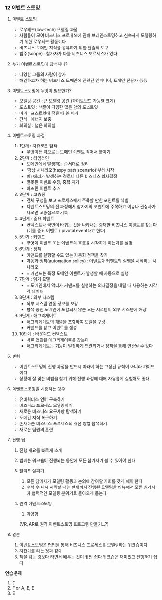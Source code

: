 ### 12 이벤트 스토밍

1. 이벤트 스토밍
    - 로우테크(low-tech) 모델링 과정
    - 사람들이 모여 비즈니스 프로ㅔ쓰에 관해 브레인스토밍하고 신속하게 모델링하기 위한 로우테크 활동이다
    - 비즈니스 도메인 지식을 공유하기 위한 전술적 도구
    - 범주(scope) : 참가자가 다룰 비즈니스 포르세스가 있다
2. 누가 이벤트스토밍에 참석하나?
    - 다양한 그룹의 사람이 참가
    - 해결하고자 하는 비즈니스 도메인에 관련된 엔지니어, 도메인 전문가 등등
3. 이벤트스토밍에 무엇이 필요한가?
    - 모델링 공간 : 큰 모델링 공간 (화이트보드 가능한 크게)
    - 포스트잇 : 색깔이 다양한 많은 양의 포스트잇
    - 마커 : 포스트잇에 적을 때 쓸 마커
    - 간식 : 에너지 보충
    - 회의실 : 넓은 회의실
4. 이벤트스토밍 과정
    1. 1단계 : 자유로운 탐색
        - 무엇이든 떠오르는 도메인 이벤트 적어서 붙이기
    2. 2단계 : 타임라인
        - 도메인에서 발생하는 순서대로 정리
        - ‘정상 시나리오(happy path scenario)’부터 시작
        - 예) 에러가 발생하는 경로나 다른 비즈니스 의사결정
        - 잘못된 이벤트 수정, 중복 제거
        - 빠뜨린 이벤트 추가
    3. 3단계 : 고충점
        - 전체 구성을 보고 프로세스에서 주목할 만한 포인트를 식별
        - 이벤트스토밍의 전 과정에서 참가자의 코멘트에 주목하고 이슈나 관심사가 나오면 고충점으로 기록
    4. 4단계 : 중요 이벤트
        - 컨텍스트나 국면이 바뀌는 것을 나타내는 중재한 비즈니스 이벤트를 찾는다 (이를 중요 이벤트 / pivotal event라고 한다)
    5. 5단계 : 커맨드
        - 무엇이 이벤트 또는 이벤트의 흐름을 시작하게 하는지를 설명
    6. 6단계 : 정책
        - 커맨드를 실행할 수도 있는 자동화 정책을 찾기
        - 자동화 정책(automation policy) : 이벤트가 커멘트의 실행을 시작하는 시나리오
        - = 커맨드는 특정 도메인 이벤트가 발생할 때 자동으로 실행
    7. 7단계 : 읽기 모델
        - = 도메인에서 액터가 커맨드를 실행하는 의사결정을 내릴 때 사용하는 시각적 데이터
    8. 8단계 : 외부 시스템
        - 외부 시스템 연동 정보를 보강
        - 탐색 중인 도메인에 포함되지 않는 모든 시스템이 외부 시스템에 해당
    9. 9단계 : 애그리게이트
        - 애그리게이트의 개념을 포함하여 모델을 구성
        - 커맨드를 받고 이벤트를 생성
    10. 10단계 : 바운디드 컨텍스트
        - 서로 연관된 애그리게이트를 찾는다
        - 애그리게이트는 기능이 밀접하게 연관되거나 정책을 통해 연관될 수 있다
5. 변형
    - 이벤트스토밍의 진행 과정을 반드시 따라야 하는 고정된 규칙이 아니라 가이드이다
    - 상황에 잘 맞는 비법을 찾기 위해 진행 과정에 대해 자유롭게 실험해도 좋다
6. 이벤트스토밍을 사용하는 경우
    - 유비쿼터스 언어 구축하기
    - 비즈니스 프로세스 모델링하기
    - 새로운 비즈니스 요구사항 탐색하기
    - 도메인 지식 복구하기
    - 존재하는 비즈니스 프로세스의 개선 방법 탐색하기
    - 새로운 팀원의 훈련
7. 진행 팁
    1. 진행 개요를 빠르게 소개
    2. 범례는 워크숍이 진행되는 동안에 모든 참가자가 볼 수 있어야 한다
    3. 활력도 살피기
        1. 모든 참가자가 모델링 활동과 논의에 참여할 기회를 갖게 해야 한다
        2. 휴식 후 다시 시작할 때는 현재까지 진행된 모델링을 리뷰해서 모든 참가자가 협력적인 모델링 분위기로 돌아오게 돕는다
    4. 원격 이벤트스토밍
        1. 지양함

       (VR, AR로 원격 이벤트스토밍 프로그램 만들기…?)

8. 결론
    1. 이벤트스토밍은 협업을 통해 비즈니스 프로세스를 모델링하는 워크숍이다
    2. 자전거를 타는 것과 같다
    3. 책을 읽는 것보다 타면서 배우는 것이 훨씬 쉽다 워크숍은 재미있고 진행하기 쉽다

**연습 문제**

1. D
2. F or A, B, E
3. E
